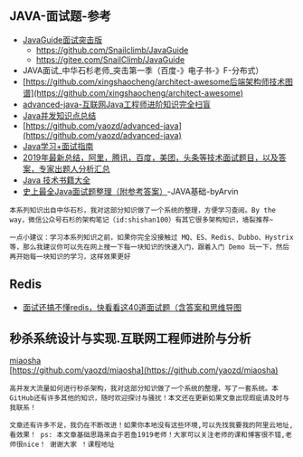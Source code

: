 ## JAVA-面试题-参考
>
- [JavaGuide面试突击版](https://github.com/Snailclimb/JavaGuide)
    - https://github.com/Snailclimb/JavaGuide
    - https://gitee.com/SnailClimb/JavaGuide
- JAVA面试_中华石杉老师_突击第一季（百度-》电子书-》F-分布式）
- [https://github.com/xingshaocheng/architect-awesome后端架构师技术图谱](https://github.com/xingshaocheng/architect-awesome)
- [advanced-java-互联网Java工程师进阶知识完全扫盲](https://github.com/doocs/advanced-java)<br>
- [Java并发知识点总结](https://github.com/CL0610/Java-concurrency)<br>
- [https://github.com/yaozd/advanced-java](https://github.com/yaozd/advanced-java)
- [Java学习+面试指南](https://github.com/Snailclimb/JavaGuide)
- [2019年最新总结，阿里，腾讯，百度，美团，头条等技术面试题目，以及答案，专家出题人分析汇总](https://github.com/0voice/interview_internal_reference)
- [Java 技术书籍大全](https://github.com/sorenduan/awesome-java-books)
- [史上最全Java面试题整理（附参考答案）](https://blog.csdn.net/qq_41701956/article/details/88572728)-JAVA基础-byArvin
```
本系列知识出自中华石杉，我对这部分知识做了一个系统的整理，方便学习查阅。By the way，微信公众号石杉的架构笔记（id:shishan100）有其它很多架构知识，墙裂推荐~

一点小建议：学习本系列知识之前，如果你完全没接触过 MQ、ES、Redis、Dubbo、Hystrix 等，那么我建议你可以先在网上搜一下每一块知识的快速入门，跟着入门 Demo 玩一下，然后再开始每一块知识的学习，这样效果更好
```
## Redis
- [面试还搞不懂redis，快看看这40道面试题（含答案和思维导图](https://blog.csdn.net/weixin_45932995/article/details/103321053)
## 秒杀系统设计与实现.互联网工程师进阶与分析
>
[miaosha](https://github.com/qiurunze123/miaosha)<br>
[https://github.com/yaozd/miaosha](https://github.com/yaozd/miaosha)
```
高并发大流量如何进行秒杀架构，我对这部分知识做了一个系统的整理，写了一套系统。本GitHub还有许多其他的知识，随时欢迎探讨与骚扰！本文还在更新如果文章出现瑕疵请及时与我联系！

文章还有许多不足，我仍在不断改进！如果你本地没有这些环境,可以先找我要我的阿里云地址,看效果！ ps: 本文章基础思路来自于若鱼1919老师！大家可以关注老师的课和博客很不错,老师很nice！ 谢谢大家 ！课程地址
```